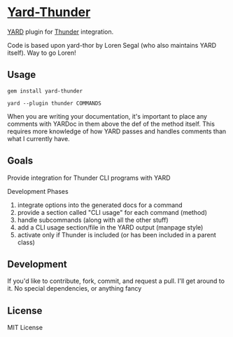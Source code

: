 [Yard-Thunder](http://stevenkaras.github.com/yard-thunder)
=======
[YARD](http://yardoc.org) plugin for [Thunder](http://stevenkaras.github.com/thunder) integration.

Code is based upon yard-thor by Loren Segal (who also maintains YARD itself). Way to go Loren!

Usage
-----

    gem install yard-thunder

    yard --plugin thunder COMMANDS

When you are writing your documentation, it's important to place any comments with YARDoc in them above the def of the method itself. This requires more knowledge of how YARD passes and handles comments than what I currently have.

Goals
-----
Provide integration for Thunder CLI programs with YARD

Development Phases

1. integrate options into the generated docs for a command
2. provide a section called "CLI usage" for each command (method)
3. handle subcommands (along with all the other stuff)
4. add a CLI usage section/file in the YARD output (manpage style)
5. activate only if Thunder is included (or has been included in a parent class)

Development
-----------
If you'd like to contribute, fork, commit, and request a pull. I'll get around to it. No special dependencies, or anything fancy

License
-------
MIT License